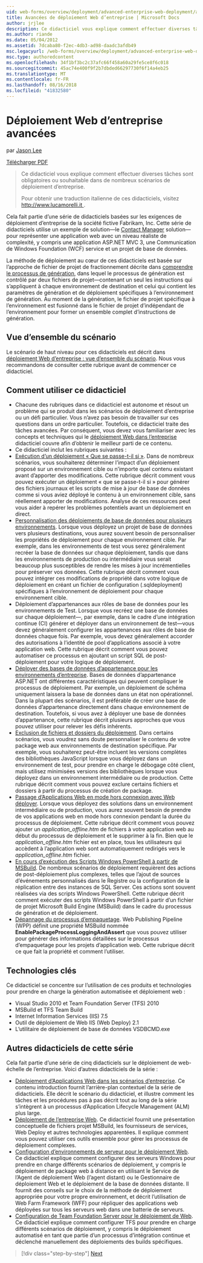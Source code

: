 ```yaml
---
uid: web-forms/overview/deployment/advanced-enterprise-web-deployment/advanced-enterprise-web-deployment
title: Avancées de déploiement Web d’entreprise | Microsoft Docs
author: jrjlee
description: Ce didacticiel vous explique comment effectuer diverses tâches sont obligatoires ou souhaitable dans de nombreux scénarios de déploiement d’entreprise. Pour un translati italien...
ms.author: riande
ms.date: 05/04/2012
ms.assetid: 7dcaba80-f2ec-4db3-ad98-daadc3afdb49
msc.legacyurl: /web-forms/overview/deployment/advanced-enterprise-web-deployment/advanced-enterprise-web-deployment
msc.type: authoredcontent
ms.openlocfilehash: 34f1bf3bc2c37afc66f458a60a29fe5ce8f6c018
ms.sourcegitcommit: 45ac74e400f9f2b7dbded66297730f6f14a4eb25
ms.translationtype: MT
ms.contentlocale: fr-FR
ms.lasthandoff: 08/16/2018
ms.locfileid: "41832580"
---
```

<a name="advanced-enterprise-web-deployment"></a>Déploiement Web d’entreprise avancées
====================
par [Jason Lee](https://github.com/jrjlee)

[Télécharger PDF](https://msdnshared.blob.core.windows.net/media/MSDNBlogsFS/prod.evol.blogs.msdn.com/CommunityServer.Blogs.Components.WeblogFiles/00/00/00/63/56/8130.DeployingWebAppsInEnterpriseScenarios.pdf)

> Ce didacticiel vous explique comment effectuer diverses tâches sont obligatoires ou souhaitable dans de nombreux scénarios de déploiement d’entreprise.
> 
> Pour obtenir une traduction italienne de ces didacticiels, visitez [ http://www.lucamorelli.it ](http://www.lucamorelli.it).


Cela fait partie d’une série de didacticiels basées sur les exigences de déploiement d’entreprise de la société fictive Fabrikam, Inc. Cette série de didacticiels utilise un exemple de solution&#x2014;le [Contact Manager](../web-deployment-in-the-enterprise/the-contact-manager-solution.md) solution&#x2014;pour représenter une application web avec un niveau réaliste de complexité, y compris une application ASP.NET MVC 3, une Communication de Windows Foundation (WCF) service et un projet de base de données.

La méthode de déploiement au cœur de ces didacticiels est basée sur l’approche de fichier de projet de fractionnement décrite dans [comprendre le processus de génération](../web-deployment-in-the-enterprise/understanding-the-build-process.md), dans lequel le processus de génération est contrôlé par deux fichiers de projet&#x2014;contenant un seul les instructions qui s’appliquent à chaque environnement de destination et celui qui contient les paramètres de génération et de déploiement spécifiques à l’environnement de génération. Au moment de la génération, le fichier de projet spécifique à l’environnement est fusionné dans le fichier de projet d’indépendant de l’environnement pour former un ensemble complet d’instructions de génération.

## <a name="scenario-overview"></a>Vue d’ensemble du scénario

Le scénario de haut niveau pour ces didacticiels est décrit dans [déploiement Web d’entreprise : vue d’ensemble du scénario](../deploying-web-applications-in-enterprise-scenarios/enterprise-web-deployment-scenario-overview.md). Nous vous recommandons de consulter cette rubrique avant de commencer ce didacticiel.

## <a name="how-to-use-this-tutorial"></a>Comment utiliser ce didacticiel

- Chacune des rubriques dans ce didacticiel est autonome et résout un problème qui se produit dans les scénarios de déploiement d’entreprise ou un défi particulier. Vous n’avez pas besoin de travailler sur ces questions dans un ordre particulier. Toutefois, ce didacticiel traite des tâches avancées. Par conséquent, vous devez vous familiariser avec les concepts et techniques qui le [déploiement Web dans l’entreprise](../web-deployment-in-the-enterprise/web-deployment-in-the-enterprise.md) didacticiel couvre afin d’obtenir le meilleur parti de ce contenu.
- Ce didacticiel inclut les rubriques suivantes :
- [Exécution d’un déploiement « Que se passe-t-il si »](performing-a-what-if-deployment.md). Dans de nombreux scénarios, vous souhaiterez déterminer l’impact d’un déploiement proposé sur un environnement cible ou n’importe quel contenu existant avant d’apporter des modifications. Cette rubrique décrit comment vous pouvez exécuter un déploiement « que se passe-t-il si » pour générer des fichiers journaux et les scripts de mise à jour de base de données comme si vous aviez déployé le contenu à un environnement cible, sans réellement apporter de modifications. Analyse de ces ressources peut vous aider à repérer les problèmes potentiels avant un déploiement en direct.
- [Personnalisation des déploiements de base de données pour plusieurs environnements](customizing-database-deployments-for-multiple-environments.md). Lorsque vous déployez un projet de base de données vers plusieurs destinations, vous aurez souvent besoin de personnaliser les propriétés de déploiement pour chaque environnement cible. Par exemple, dans les environnements de test vous serez généralement recréer la base de données sur chaque déploiement, tandis que dans les environnements de production ou intermédiaire vous serait beaucoup plus susceptibles de rendre les mises à jour incrémentielles pour préserver vos données. Cette rubrique décrit comment vous pouvez intégrer ces modifications de propriété dans votre logique de déploiement en créant un fichier de configuration (.sqldeployment) spécifiques à l’environnement de déploiement pour chaque environnement cible.
- Déploiement d’appartenances aux rôles de base de données pour les environnements de Test. Lorsque vous recréez une base de données sur chaque déploiement&#x2014;, par exemple, dans le cadre d’une intégration continue (CI) générer et déployer dans un environnement de test&#x2014;vous devez généralement configurer les appartenances aux rôles de base de données chaque fois. Par exemple, vous devez généralement accorder des autorisations à l’identité de pool d’applications associé à votre application web. Cette rubrique décrit comment vous pouvez automatiser ce processus en ajoutant un script SQL de post-déploiement pour votre logique de déploiement.
- [Déployer des bases de données d’appartenance pour les environnements d’entreprise](deploying-membership-databases-to-enterprise-environments.md). Bases de données d’appartenance ASP.NET ont différentes caractéristiques qui peuvent compliquer le processus de déploiement. Par exemple, un déploiement de schéma uniquement laissera la base de données dans un état non opérationnel. Dans la plupart des scénarios, il est préférable de créer une base de données d’appartenance directement dans chaque environnement de destination. Toutefois, si vous avez à déployer une base de données d’appartenance, cette rubrique décrit plusieurs approches que vous pouvez utiliser pour relever les défis inhérents.
- [Exclusion de fichiers et dossiers du déploiement](excluding-files-and-folders-from-deployment.md). Dans certains scénarios, vous voudrez sans doute personnaliser le contenu de votre package web aux environnements de destination spécifique. Par exemple, vous souhaiterez peut-être incluent les versions complètes des bibliothèques JavaScript lorsque vous déployez dans un environnement de test, pour prendre en charge le débogage côté client, mais utilisez minimisées versions des bibliothèques lorsque vous déployez dans un environnement intermédiaire ou de production. Cette rubrique décrit comment vous pouvez exclure certains fichiers et dossiers à partir du processus de création de package.
- [Passage d’Applications Web en mode hors connexion avec Web déployer](taking-web-applications-offline-with-web-deploy.md). Lorsque vous déployez des solutions dans un environnement intermédiaire ou de production, vous aurez souvent besoin de prendre de vos applications web en mode hors connexion pendant la durée du processus de déploiement. Cette rubrique décrit comment vous pouvez ajouter un *application\_offline.htm* de fichiers à votre application web au début du processus de déploiement et le supprimer à la fin. Bien que le *application\_offline.htm* fichier est en place, tous les utilisateurs qui accèdent à l’application web sont automatiquement redirigés vers le *application\_offline.htm* fichier.
- [En cours d’exécution des Scripts Windows PowerShell à partir de MSBuild](running-windows-powershell-scripts-from-msbuild-project-files.md). De nombreux scénarios de déploiement requièrent des actions de post-déploiement plus complexes, telles que l’ajout de sources d’événements personnalisés dans le Registre ou la configuration de la réplication entre des instances de SQL Server. Ces actions sont souvent réalisées via des scripts Windows PowerShell. Cette rubrique décrit comment exécuter des scripts Windows PowerShell à partir d’un fichier de projet Microsoft Build Engine (MSBuild) dans le cadre du processus de génération et de déploiement.
- [Dépannage du processus d’empaquetage](troubleshooting-the-packaging-process.md). Web Publishing Pipeline (WPP) définit une propriété MSBuild nommée **EnablePackageProcessLoggingAndAssert** que vous pouvez utiliser pour générer des informations détaillées sur le processus d’empaquetage pour les projets d’application web. Cette rubrique décrit ce que fait la propriété et comment l’utiliser.

## <a name="key-technologies"></a>Technologies clés

Ce didacticiel se concentre sur l’utilisation de ces produits et technologies pour prendre en charge la génération automatisée et déploiement web :

- Visual Studio 2010 et Team Foundation Server (TFS) 2010
- MSBuild et TFS Team Build
- Internet Information Services (IIS) 7.5
- Outil de déploiement de Web IIS (Web Deploy) 2.1
- L’utilitaire de déploiement de base de données VSDBCMD.exe

## <a name="other-tutorials-in-this-series"></a>Autres didacticiels de cette série

Cela fait partie d’une série de cinq didacticiels sur le déploiement de web-échelle de l’entreprise. Voici d’autres didacticiels de la série :

- [Déploiement d’Applications Web dans les scénarios d’entreprise](../deploying-web-applications-in-enterprise-scenarios/deploying-web-applications-in-enterprise-scenarios.md). Ce contenu introduction fournit l’arrière-plan contextuel de la série de didacticiels. Elle décrit le scénario du didacticiel, et illustre comment les tâches et les procédures pas à pas décrit tout au long de la série s’intègrent à un processus d’Application Lifecycle Management (ALM) plus large.
- [Déploiement de l’entreprise Web](../web-deployment-in-the-enterprise/web-deployment-in-the-enterprise.md). Ce didacticiel fournit une présentation conceptuelle de fichiers projet MSBuild, les fournisseurs de services, Web Deploy et autres technologies apparentées. Il explique comment vous pouvez utiliser ces outils ensemble pour gérer les processus de déploiement complexes.
- [Configuration d’environnements de serveur pour le déploiement Web](../configuring-server-environments-for-web-deployment/configuring-server-environments-for-web-deployment.md). Ce didacticiel explique comment configurer des serveurs Windows pour prendre en charge différents scénarios de déploiement, y compris le déploiement de package web à distance en utilisant le Service de l’Agent de déploiement Web (l’agent distant) ou le Gestionnaire de déploiement Web et le déploiement de la base de données distante. Il fournit des conseils sur le choix de la méthode de déploiement appropriée pour votre propre environnement, et décrit l’utilisation de Web Farm Framework (WFF) pour répliquer des applications web déployées sur tous les serveurs web dans une batterie de serveurs.
- [Configuration de Team Foundation Server pour le déploiement de Web](../configuring-team-foundation-server-for-web-deployment/configuring-team-foundation-server-for-web-deployment.md). Ce didacticiel explique comment configurer TFS pour prendre en charge différents scénarios de déploiement, y compris le déploiement automatisé en tant que partie d’un processus d’intégration continue et déclenché manuellement des déploiements des builds spécifiques.

> [!div class="step-by-step"]
> [Next](performing-a-what-if-deployment.md)
